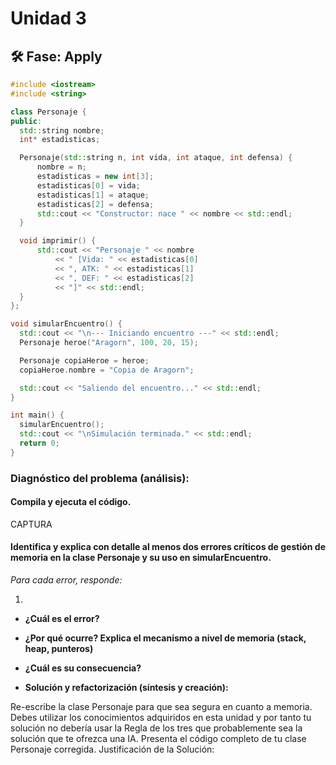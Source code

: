 # Unidad 3


## 🛠 Fase: Apply

  ```C++
#include <iostream>
#include <string>

class Personaje {
public:
    std::string nombre;
    int* estadisticas;

    Personaje(std::string n, int vida, int ataque, int defensa) {
        nombre = n;
        estadisticas = new int[3];
        estadisticas[0] = vida;
        estadisticas[1] = ataque;
        estadisticas[2] = defensa;
        std::cout << "Constructor: nace " << nombre << std::endl;
    }

    void imprimir() {
        std::cout << "Personaje " << nombre
            << " [Vida: " << estadisticas[0]
            << ", ATK: " << estadisticas[1]
            << ", DEF: " << estadisticas[2]
            << "]" << std::endl;
    }
};

void simularEncuentro() {
    std::cout << "\n--- Iniciando encuentro ---" << std::endl;
    Personaje heroe("Aragorn", 100, 20, 15);

    Personaje copiaHeroe = heroe;
    copiaHeroe.nombre = "Copia de Aragorn";

    std::cout << "Saliendo del encuentro..." << std::endl;
}

int main() {
    simularEncuentro();
    std::cout << "\nSimulación terminada." << std::endl;
    return 0;
}
  ```

### Diagnóstico del problema (análisis):

#### Compila y ejecuta el código.

CAPTURA

#### Identifica y explica con detalle al menos dos errores críticos de gestión de memoria en la clase Personaje y su uso en simularEncuentro.
_Para cada error, responde:_

1. 
- **¿Cuál es el error?**

  
- **¿Por qué ocurre? Explica el mecanismo a nivel de memoria (stack, heap, punteros)**

  
- **¿Cuál es su consecuencia?**

  
- **Solución y refactorización (síntesis y creación):**
  

Re-escribe la clase Personaje para que sea segura en cuanto a memoria. Debes utilizar los conocimientos adquiridos en esta unidad y por tanto tu solución no debería usar la Regla de los tres que probablemente sea la solución que te ofrezca una IA.
Presenta el código completo de tu clase Personaje corregida.
Justificación de la Solución:

